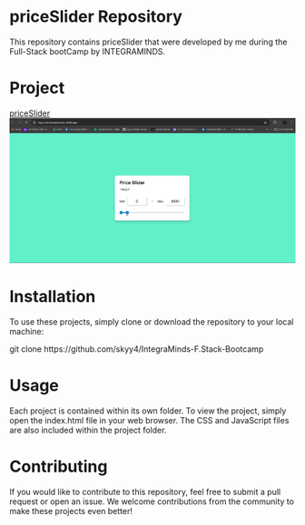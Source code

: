 # priceSlider Repository
This repository contains priceSlider that were developed by me during the Full-Stack bootCamp by INTEGRAMINDS.

# Project
<a href="https://skyy4-p6-integraminds.netlify.app">priceSlider</a>
<br>
![alt text](p6.gif)


# Installation
To use these projects, simply clone or download the repository to your local machine:
<p>git clone https://github.com/skyy4/IntegraMinds-F.Stack-Bootcamp</p>
  
# Usage
Each project is contained within its own folder. To view the project, simply open the index.html file in your web browser. The CSS and JavaScript files are also included within the project folder.
# Contributing
If you would like to contribute to this repository, feel free to submit a pull request or open an issue. We welcome contributions from the community to make these projects even better! 
